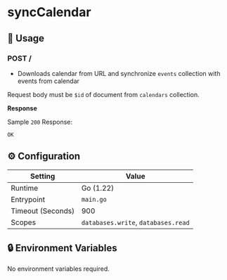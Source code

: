 # syncCalendar

## 🧰 Usage

### POST /

- Downloads calendar from URL and synchronize `events` collection with events from calendar

Request body must be `$id` of document from `calendars` collection.

**Response**

Sample `200` Response:

```text
OK
```

## ⚙️ Configuration

| Setting           | Value         |
| ----------------- | ------------- |
| Runtime           | Go (1.22)     |
| Entrypoint        | `main.go`     |
| Timeout (Seconds) | 900           |
| Scopes            | `databases.write`, `databases.read` |

## 🔒 Environment Variables

No environment variables required.
